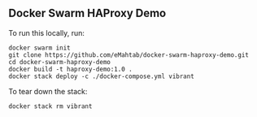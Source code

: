 ## Docker Swarm HAProxy Demo



To run this locally, run:

```
docker swarm init
git clone https://github.com/eMahtab/docker-swarm-haproxy-demo.git
cd docker-swarm-haproxy-demo
docker build -t haproxy-demo:1.0 .
docker stack deploy -c ./docker-compose.yml vibrant
```

To tear down the stack:
```
docker stack rm vibrant
```

